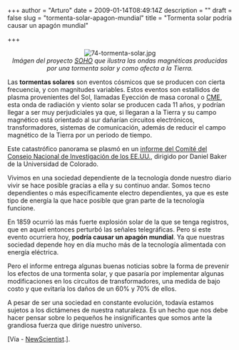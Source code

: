 +++
author = "Arturo"
date = 2009-01-14T08:49:14Z
description = ""
draft = false
slug = "tormenta-solar-apagon-mundial"
title = "Tormenta solar podría causar un apagón mundial"

+++

<p align="center"><img src="http://geeksan.com/wp-content/uploads/import/74-tormenta-solar.jpg" alt="74-tormenta-solar.jpg" /><br /><cite>Imágen del proyecto <a href="http://geek.cl/wp-content/uploads/2009/01/home.html">SOHO</a> que ilustra las ondas magnéticas producidas por una tormenta solar y como afecta a la Tierra.</cite></p>

<p>Las <b>tormentas solares</b> son eventos cósmicos que se producen con cierta frecuencia, y con magnitudes variables. Estos eventos son estallidos de plasma provenientes del Sol, llamadas Eyección de masa coronal o <a href="http://geek.cl/wp-content/uploads/2009/01/CME">CME</a>, esta onda de radiación y viento solar se producen cada 11 años, y podrían llegar a ser muy perjudiciales ya que, si llegaran a la Tierra y su campo magnético está orientado al sur dañarían circuitos electrónicos, transformadores, sistemas de comunicación, además de reducir el campo magnético de la Tierra por un periodo de tiempo.</p>

<p>Este catastrófico panorama se plasmó en un <a href="http://geek.cl/wp-content/uploads/2009/01/catalog.php?record_id=12507">informe del Comité del Consejo Nacional de Investigación de los EE.UU.</a>, dirigido por Daniel Baker de la Universidad de Colorado.</p>

<p>Vivimos en una sociedad dependiente de la tecnología donde nuestro diario vivir se hace posible gracias a ella y su continuo andar. Somos tecno dependientes o más específicamente electro dependientes, ya que es este tipo de energía la que hace posible que gran parte de la tecnología funcione.</p>

<p>En 1859 ocurrió las más fuerte explosión solar de la que se tenga registros, que en aquel entonces perturbó las señales telegráficas. Pero si este evento ocurriera hoy, <b>podría causar un apagón mundial</b>. Ya que nuestras sociedad depende hoy en día mucho más de la tecnología alimentada con energía eléctrica.</p>

<p>Pero el informe entrega algunas buenas noticias sobre la forma de prevenir los efectos de una tormenta solar, y que pasaría por implementar algunas modificaciones en los circuitos de transformadores, una medida de bajo costo y que evitaría los daños de un 60% y 70% de ellos.</p>

<p>A pesar de ser una sociedad en constante evolución, todavía estamos sujetos a los dictámenes de nuestra naturaleza. Es un hecho que nos debe hacer pensar sobre lo pequeños he insignificantes que somos ante la grandiosa fuerza que dirige nuestro universo.</p>

<p>[Vía -  <a href="http://geek.cl/wp-content/uploads/2009/01/dn16400-major-solar-storm-could-cause-lasting-damage.html">NewScientist</a>.].</p>